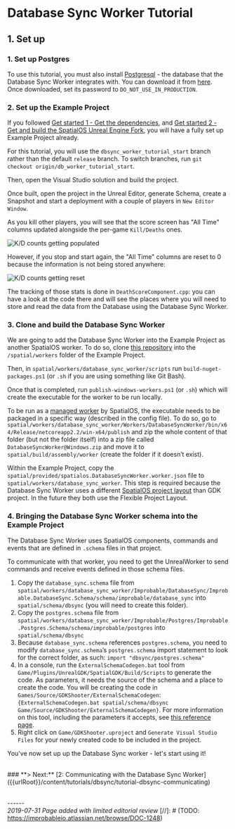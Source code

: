 # Database Sync Worker Tutorial

## 1. Set up

### 1. Set up Postgres

To use this tutorial, you must also install [Postgresql](https://www.postgresql.org/) - the database that the Database Sync Worker integrates with. You can download it from [here](https://postgresql.org/download/windows). Once downloaded, set its password to `DO_NOT_USE_IN_PRODUCTION`.

### 2. Set up the Example Project

If you followed [Get started 1 - Get the dependencies]({{urlRoot}}/content/get-started/dependencies), and [Get started 2 - Get and build the SpatialOS Unreal Engine Fork]({{urlRoot}}/content/get-started/build-unreal-fork), you will have a fully set up Example Project already. 

For this tutorial, you will use the `dbsync_worker_tutorial_start` branch rather than the default `release` branch. To switch branches, run `git checkout origin/db_worker_tutorial_start`.

Then, open the Visual Studio solution and build the project.

Once built, open the project in the Unreal Editor, generate Schema, create a Snapshot and start a deployment with a couple of players in `New Editor Window`.

As you kill other players, you will see that the score screen has "All Time" columns updated alongside the per-game `Kill/Deaths` ones. 

![K/D counts getting populated]({{assetRoot}}assets/dbsync/kd-counts-2-0.png)

However, if you stop and start again, the "All Time" columns are reset to 0 because the information is not being stored anywhere:

![K/D counts getting reset]({{assetRoot}}assets/dbsync/kd-counts-0-0.png)

The tracking of those stats is done in `DeathScoreComponent.cpp`: you can have a look at the code there and will see the places where you will need to store and read the data from the Database using the Database Sync Worker.

### 3. Clone and build the Database Sync Worker

We are going to add the Database Sync Worker into the Example Project as another SpatialOS worker. To do so, clone [this repository](https://github.com/spatialos/database_sync_worker) into the `/spatial/workers` folder of the Example Project.

Then, in `spatial/workers/database_sync_worker/scripts` run `build-nuget-packages.ps1` (or `.sh` if you are using something like Git Bash).

Once that is completed, run `publish-windows-workers.ps1` (or `.sh`) which will create the executable for the worker to be run locally.

To be run as a [managed worker](https://docs.improbable.io/reference/latest/shared/design/design-workers#managed-workers) by SpatialOS, the executable needs to be packaged in a specific way (described in the config file). To do so, go to `spatial/workers/database_sync_worker/Workers/DatabaseSyncWorker/bin/x64/Release/netcoreapp2.2/win-x64/publish` and zip the whole content of that folder (but not the folder itself) into a zip file called `DatabaseSyncWorker@Windows.zip` and move it to `spatial/build/assembly/worker` (create the folder if it doesn’t exist).

Within the Example Project, copy the `spatial/provided/spatialos.DatabaseSyncWorker.worker.json` file to `spatial/workers/database_sync_worker`. This step is required because the Database Sync Worker uses a different [SpatialOS project layout](https://docs.improbable.io/reference/layout/shared/project-layout/files-and-directories) than GDK project. In the future they both use the Flexible Project Layout. 

### 4. Bringing the Database Sync Worker schema into the Example Project

The Database Sync Worker uses SpatialOS components, commands and events that are defined in `.schema` files in that project.

To communicate with that worker, you need to get the UnrealWorker to send commands and receive events defined in those schema files.

1. Copy the `database_sync.schema` file from `spatial/workers/database_sync_worker/Improbable/DatabaseSync/Improbable.DatabaseSync.Schema/schema/improbable/database_sync` into `spatial/schema/dbsync` (you will need to create this folder).
1. Copy the `postgres.schema` file from `spatial/workers/database_sync_worker/Improbable/Postgres/Improbable.Postgres.Schema/schema/improbable/postgres` into `spatial/schema/dbsync`
1. Because `database_sync.schema` references `postgres.schema`, you need to modify `database_sync.schema`’s `postgres.schema` import statement to look for the correct folder, as such:  `import "dbsync/postgres.schema"`
1. In a console, run the `ExternalSchemaCodegen.bat` tool from `Game/Plugins/UnrealGDK/SpatialGDK/Build/Scripts` to generate the code. As parameters, it needs the source of the schema and a place to create the code. You will be creating the code in `Games/Source/GDKShooter/ExternalSchemaCodegen`:
`{ExternalSchemaCodegen.bat spatial/schema/dbsync Game/Source/GDKShooter/ExternalSchemaCodegen}`. For more information on this tool, including the parameters it accepts, see [this reference page]({{urlRoot}}/content/apis-and-helper-scripts/helper-scripts).
1. Right click on `Game/GDKShooter.uproject` and `Generate Visual Studio Files` for your newly created code to be included in the project.

You've now set up up the Database Sync worker - let's start using it!

</br>
### **> Next:** [2: Communicating with the Database Sync Worker]({{urlRoot}}/content/tutorials/dbsync/tutorial-dbsync-communicating)
</br>

<br/>------<br/>
_2019-07-31 Page added with limited editorial review_
[//]: # (TODO: https://improbableio.atlassian.net/browse/DOC-1248)

